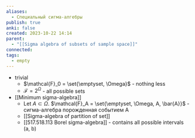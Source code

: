 ```yaml
---
aliases:
  - Специальный сигма-алгебры
publish: true
anki: false
created: 2023-10-22 14:14
parent:
  - "[[Sigma algebra of subsets of sample space]]"
connected: 
tags:
  - empty
---
```

- trivial
	- $\mathcal{F}_0 = \set{\emptyset, \Omega}$ - nothing less
	- $\mathcal{F} = 2^{\Omega}$ - all possible sets
- [[Minimum sigma-algebra]]
	- Let $A \subset \Omega$.   $\mathcal{F}_A = \set{\emptyset, \Omega, A, \bar{A}}$ - сигма-алгебра порожденная событием А
	- [[Sigma-algebra of partition of set]]
	- [[517.518.113 Borel sigma-algebra]] - contains all possible intervals (a, b)



